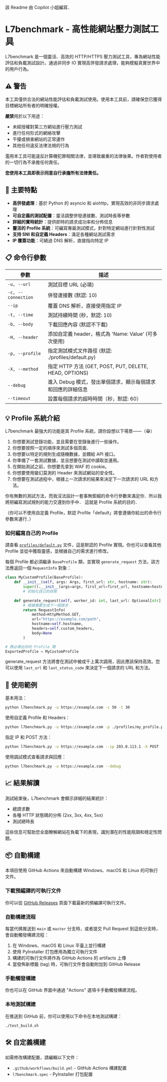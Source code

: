 該 Readme 由 Copilot 小姐編寫．

# L7benchmark - 高性能網站壓力測試工具

L7benchmark 是一個靈活、高效的 HTTP/HTTPS 壓力測試工具，專為網站性能評估和負載測試設計。通過非同步 IO 實現高併發請求處理，能夠模擬真實世界中的用戶行為。

## ⚠️ 警告

本工具僅供合法的網站性能評估和負載測試使用。使用本工具前，請確保您已獲得目標網站所有者的明確授權。

**嚴禁**用於以下用途：
- 未經授權對第三方網站進行壓力測試
- 進行任何形式的網絡攻擊
- 干擾或損害網站的正常運作
- 其他任何違反法律法規的行為

濫用本工具可能違反計算機犯罪相關法律，並導致嚴重的法律後果。作者對使用者的一切行為不承擔任何責任。

**您使用本工具即表示同意自行承擔所有法律責任。**

## 🚀 主要特點

- **高併發處理**：基於 Python 的 asyncio 和 aiohttp，實現高效的非同步請求處理
- **可自定義的測試配置**：靈活調整併發連接數、測試時長等參數
- **詳細的實時統計**：提供即時的請求成功率和分佈信息
- **靈活的 Profile 系統**：可編寫專屬測試模式，針對特定網站進行針對性測試
- **支持 SNI 和自定義 Headers**：滿足各種網站測試需求
- **IP 覆蓋功能**：可繞過 DNS 解析，直接指向特定 IP

## 📋 命令行參數

| 參數 | 描述 |
|------|------|
| `-u, --url` | 測試目標 URL (必填) |
| `-c, --connection` | 併發連接數 (默認: 10) |
| `--ip` | 覆蓋 DNS 解析，直接使用指定 IP |
| `-t, --time` | 測試持續時間 (秒，默認: 10) |
| `-b, --body` | 下載回應內容 (默認不下載) |
| `-H, --header` | 添加自定義 header，格式為 'Name: Value' (可多次使用) |
| `-p, --profile` | 指定測試模式文件路徑 (默認: ./profiles/default.py) |
| `-X, --method` | 指定 HTTP 方法 (GET, POST, PUT, DELETE, HEAD, OPTIONS) |
| `--debug` | 進入 Debug 模式，發出單個請求，顯示每個請求和回應的詳細信息 |
| `--timeout` | 設置每個請求的超時時間（秒，默認: 60）|

## 💡 Profile 系統介紹

L7benchmark 最強大的功能是其 Profile 系統，請你設想以下場景——（😁）

 1. 你想要測試登錄功能，並且需要在登錄後進行一些操作。
 1. 你想要按照一定的順序來測試多個頁面．
 1. 你想要以特定的規則生成隨機數據，並餵給 API 接口。
 1. 你準備了一套測試數據，並且想要在測試中讀取並運用。
 1. 在開始測試之前，你想要先拿到 WAF 的 cookie。
 1. 你想要使用變幻莫測的 Header 來測試網站的安全性。
 1. 你想要在測試過程中，根據上一次請求的結果來決定下一次請求的 URL 和方法。

你有無數的測試方法，而我沒法設計一套事無鉅細的命令行參數來滿足你．所以我將把編寫測試規則的能力交還到你手中．
這就是 Profile 系統的目的．

（你可以不使用自定義 Profile，默認 Profile「default」將會遵循你給出的命令行參數來運行．）

### 如何編寫自己的 Profile

請查看 [`profiles/default.py`](./profiles/default.py) 文件，這是默認的 Profile 實現。你也可以查看其他 Profile 並從中獲取靈感，並根據自己的需求進行修改。

每個 Profile 都必須繼承 `BaseProfile` 類，並實現 `generate_request` 方法，該方法應返回一個 `RequestInfo` 對象：

```python
class MyCustomProfile(BaseProfile):
    def __init__(self, args: Args, first_url: str, hostname: str):
        super().__init__(args=args, first_url=first_url, hostname=hostname)
        # 初始化自己的狀態
        
    def generate_request(self, worker_id: int, last_url: Optional[str], last_status_code: Optional[int]) -> RequestInfo:
        # 根據需要生成下一個請求
        return RequestInfo(
            method=HttpMethod.GET,
            url="https://example.com/path",
            hostname=self.hostname,
            headers=self.custom_headers,
            body=None
        )

# 務必導出你的 Profile 類
ExportedProfile = MyCustomProfile
```

generate_request 方法將會在測試中被成千上萬次調用，因此應該保持高效。您可以使用 `last_url` 和 `last_status_code` 來決定下一個請求的 URL 和方法。

## 🌟 使用範例

基本用法：
```bash
python l7benchmark.py -u https://example.com -c 50 -t 30
```

使用自定義 Profile 和 Headers：
```bash
python l7benchmark.py -u https://example.com -p ./profiles/my_profile.py -c 50 -t 30 
```

指定 IP 和 POST 方法：
```bash
python l7benchmark.py -u https://example.com --ip 203.0.113.1 -X POST
```

使用調試模式查看請求與回應：
```bash
python l7benchmark.py -u https://example.com --debug
```

## 📈 結果解讀

測試結束後，L7benchmark 會顯示詳細的結果統計：
- 總請求數
- 各種 HTTP 狀態碼的分佈 (2xx, 3xx, 4xx, 5xx)
- 測試總時長

這些信息可幫助您全面瞭解網站在負載下的表現，識別潛在的性能瓶頸和穩定性問題。

## 📦 自動構建

本項目使用 GitHub Actions 來自動構建 Windows、macOS 和 Linux 的可執行文件。

### 下載預編譯的可執行文件

你可以從 [GitHub Releases](https://github.com/YOUR_USERNAME/l7benchmark/releases) 頁面下載最新的預編譯可執行文件。

### 自動構建流程

每當代碼推送到 `main` 或 `master` 分支時，或者提交 Pull Request 到這些分支時，會自動觸發構建流程：

1. 在 Windows、macOS 和 Linux 平臺上並行構建
2. 使用 PyInstaller 打包應用為獨立可執行文件
3. 構建的可執行文件將作為 GitHub Actions 的 artifacts 上傳
4. 當發佈新標籤 (tag) 時，可執行文件會自動附加到 GitHub Release

### 手動觸發構建

你也可以在 GitHub 界面中通過 "Actions" 選項卡手動觸發構建流程。

### 本地測試構建

在推送到 GitHub 前，你可以使用以下命令在本地測試構建：

```bash
./test_build.sh
```

## 🛠️ 自定義構建

如需修改構建配置，請編輯以下文件：

- `.github/workflows/build.yml` - GitHub Actions 構建配置
- `l7benchmark.spec` - PyInstaller 打包配置
